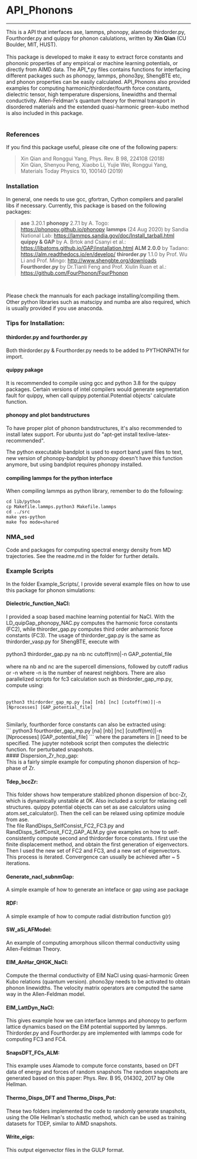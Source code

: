 # API_Phonons
----
This is a API that interfaces ase, lammps, phonopy, alamode thirdorder.py, Fourthorder.py and quippy for phonon calulations, written
by **Xin Qian** (CU Boulder, MIT, HUST). <br />
<br />
This package is developed to make it easy to extract  force constants and phononic properties of any 
empirical or machine learning potentials, or directly from AIMD data. The API_*.py files contains functions for interfacing 
different packages such as phonopy, lammps, phono3py, ShengBTE etc, and phonon properties can be easily calculated. API_Phonons also provided examples for computing harmonic/thirdorder/fourth force constants, dielectric tensor, high temperature dispersions, linewidths and thermal conductivity. Allen-Feldman's quantum theory for thermal transport in disordered materials and the extended quasi-harmonic green-kubo method is also included in this package. <br />
<br />

### References
If you find this package useful, please cite one of the following papers: <br /> 
> Xin Qian and Ronggui Yang, Phys. Rev. B 98, 224108 (2018) <br />
> Xin Qian, Shenyou Peng, Xiaobo Li, Yujie Wei, Ronggui Yang, Materials Today Physics 10, 100140 (2019) <br />

### Installation

In general, one needs to use gcc, gfortran, Cython compilers and parallel libs if necessary. 
Currently, this package is based on the following packages:<br />

> **ase** 3.20.1
> **phonopy** 2.7.1 by A. Togo: https://phonopy.github.io/phonopy 
> **lammps** (24 Aug 2020) by Sandia National Lab: https://lammps.sandia.gov/doc/Install_tarball.html
> **quippy & GAP** by A. Brtok and Csanyi et al.: https://libatoms.github.io/GAP/installation.html 
> **ALM 2.0.0** by Tadano: https://alm.readthedocs.io/en/develop/ 
> **thirorder.py** 1.1.0 by Prof. Wu Li and Prof. Mingo: http://www.shengbte.org/downloads 
> **Fourthorder.py** by Dr.Tianli Feng and Prof. Xiulin Ruan et al.: https://github.com/FourPhonon/FourPhonon
<br />

Please check the mannuals for each package installing/compiling them. 
Other python libraries such as matscipy and numba are also required, which is usually provided if you use anaconda.

### Tips for Installation:

#### thirdorder.py and fourthorder.py
Both thirdorder.py & Fourthorder.py needs to be added to PYTHONPATH for import.

#### quippy pakage
It is recommended to compile using gcc and python 3.8 for the quippy packages.
Certain versions of intel compilers would generate segmentation fault for quippy, when call
quippy.potential.Potential objects' calculate function. 

#### phonopy and plot bandstructures
To have proper plot of phonon bandstructures, it's also recommended to install latex support. 
For ubuntu just do "apt-get install texlive-latex-recommended". 

The python executable bandplot is used to export band.yaml files to text, new version of 
phonopy-bandplot by phonopy doesn't have this function anymore, but using bandplot requires 
phonopy installed.

#### compiling lammps for the python interface
When compiling lammps as python library, remember to do the following: <br />

```
cd lib/python
cp Makefile.lammps.python3 Makefile.lammps
cd ../src
make yes-python
make foo mode=shared
```


### NMA_sed
Code and packages for computing spectral energy density from MD trajectories. See the readme.md in the folder for further details.

### Example Scripts

In the folder Example_Scripts/, I provide several example files on how to use this package for phonon simulations:<br />

#### Dielectric_function_NaCl:<br />
I provided a soap based machine learning potential for NaCl. With the LD_quipGap_phonopy_NAC.py computes the 
harmonic force constants (FC2), while thirorder_gap.py computes third order anharmonic force constants (FC3). The 
usage of thirdorder_gap.py is the same as thirdorder_vasp.py for ShengBTE, execute with <br />
<br />
python3 thirdorder_gap.py na nb nc cutoff(nm)|-n GAP_potential_file <br />
<br />
where na nb and nc are the supercell dimensions, followed by cutoff radius or -n where -n is the number of nearest
neighbors. There are also parallelized scripts for fc3 calculation such as thirdorder_gap_mp.py, compute using:<br />
<br />
```
python3 thirdorder_gap_mp.py [na] [nb] [nc] [cutoff(nm)]|-n [Nprocesses] [GAP_potential_file]
```
<br />
Similarly, fourthorder force constants can also be extracted using:
<br />
```
python3 fourthorder_gap_mp.py [na] [nb] [nc] [cutoff(nm)]|-n [Nprocesses] [GAP_potential_file]
```
where the parameters in [] need to be specified. 
The jupyter notebook script then computes the dielectric function.  
for perturbated snapshots. 
<br />
#### Dispersion_Zr_hcp_gap:<br />
This is a fairly simple example for computing phonon dispersion of hcp-phase of Zr.
<br />

#### Tdep_bccZr:<br />
This folder shows how temperature stablized phonon dispersion of bcc-Zr, which 
is dynamically unstable at 0K. Also included a script for relaxing cell structures.
quippy potential objects can set as ase calculators using atom.set_calculator(). Then
the cell can be relaxed using optimize module from ase.
<br />
The file RandDisps_SelfConsist_FC2_FC3.py and RandDisps_SelfConsit_FC2_GAP_ALM.py give examples on how to self-consistently compute second 
and thirdorder force constants. I first use the finite displacement method, and obtain the first generation of eigenvectors. Then I used 
the new set of FC2 and FC3, and a new set of eigenvectors. This process is iterated. Convergence can usually be achieved after ~ 5 iterations.
<br />

#### Generate_nacl_subnmGap:<br />
A simple example of how to generate an inteface or gap using ase package <br />

#### RDF:<br />
A simple example of how to compute radial distribution function g(r) <br />

#### SW_aSi_AFModel:<br />
An example of computing amorphous silicon thermal conductivity using Allen-Feldman Theory.  <br />


#### EIM_AnHar_QHGK_NaCl:<br />
Compute the thermal conductivity of EIM NaCl using quasi-harmonic Green Kubo relations (quantum version). phono3py needs to be activated to obtain
phonon linewidths. The velocity matrix operators are computed the same way in the Allen-Feldman model.

#### EIM_LattDyn_NaCl:<br />
This gives example how we can interface lammps and phonopy to perform lattice dynamics based on the EIM potential supported
by lammps. Thirdorder.py and Fourthorder.py are implemented with lammps code for computing FC3 and FC4.
<br />
#### SnapsDFT_FCs_ALM:<br />
This example uses Alamode to compute force constants, based on DFT data of energy and forces of random snapshots
The random snapshots are generated based on this paper: Phys. Rev. B 95, 014302, 2017 by Olle Hellman. 
<br />

#### Thermo_Disps_DFT and Thermo_Disps_Pot:<br />
These two folders implemented the code to randomly generate snapshots, using the Olle Hellman's stochastic method, which can be
used as training datasets for TDEP, similar to AIMD snapshots.
<br />
#### Write_eigs:<br />
This output eigenvector files in the GULP format. 


